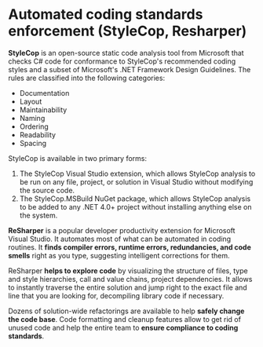 # Automated coding standards enforcement \(StyleCop, Resharper\)

**StyleCop** is an open-source static code analysis tool from Microsoft that checks C\# code for conformance to StyleCop's recommended coding styles and a subset of Microsoft's .NET Framework Design Guidelines. The rules are classified into the following categories:

* Documentation
* Layout
* Maintainability
* Naming
* Ordering
* Readability
* Spacing

StyleCop is available in two primary forms:

1. The StyleCop Visual Studio extension, which allows StyleCop analysis to be run on any file, project, or solution in Visual Studio without modifying the source code.
2. The StyleCop.MSBuild NuGet package, which allows StyleCop analysis to be added to any .NET 4.0+ project without installing anything else on the system.

**ReSharper** is a popular developer productivity extension for Microsoft Visual Studio. It automates most of what can be automated in coding routines. It **finds compiler errors, runtime errors, redundancies, and code smells** right as you type, suggesting intelligent corrections for them.

ReSharper **helps to explore code** by visualizing the structure of files, type and style hierarchies, call and value chains, project dependencies. It allows to instantly traverse the entire solution and jump right to the exact file and line that you are looking for, decompiling library code if necessary.

Dozens of solution-wide refactorings are available to help **safely change the code base**. Code formatting and cleanup features allow to get rid of unused code and help the entire team to **ensure compliance to coding standards**.

